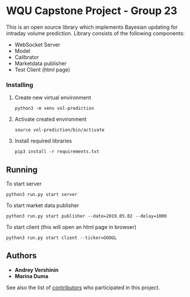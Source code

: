 # WQU Capstone Project - Group 23

This is an open source library which implements Bayesian updating for intraday volume prediction. Library consists of the following components:

* WebSocket Server
* Model
* Calibrator
* Marketdata publisher
* Test Client (html page)


### Installing

1. Create new virtual environment
    ```
    python3 -m venv vol-prediction
    ```
2. Activate created environment
    ```
    source vol-prediction/bin/activate
    ```
3. Install required libraries
    ```
    pip3 install -r requirements.txt
    ```

## Running 

To start server 
```
python3 run.py start server 
```

To start market data publisher
```
python3 run.py start publisher --date=2019.05.02 --delay=1000
```

To start client (this will open an html page in browser)

```
python3 run.py start client --ticker=GOOGL
```

## Authors

* **Andrey Vershinin**
* **Marina Duma**

See also the list of [contributors](https://github.com/manirka/wqu-capstone-vol-prediction/blob/master/CONTRIBUTORS.md) who participated in this project.

